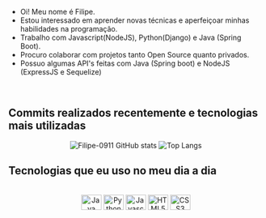 -  Oi! Meu nome é Filipe.
-  Estou interessado em aprender novas técnicas e aperfeiçoar minhas habilidades na programação.
-  Trabalho com Javascript(NodeJS), Python(Django) e Java (Spring Boot).
-  Procuro colaborar com projetos tanto Open Source quanto privados.
-  Possuo algumas API's feitas com Java (Spring boot) e NodeJS (ExpressJS e Sequelize)
<br/>

## Commits realizados recentemente e tecnologias mais utilizadas

<div align="center" style="display: inline_block">
  
![Filipe-0911 GitHub stats](https://github-readme-stats.vercel.app/api?username=Filipe-0911&show_icons=true&theme=radical)
![Top Langs](https://github-readme-stats.vercel.app/api/top-langs/?username=Filipe-0911&layout=donut&theme=radical)
</div>

## Tecnologias que eu uso no meu dia a dia

<div align="center" style="display: inline_block"><br/>
  <img align="center" alt="Java" height="30" width="40" src="https://cdn.jsdelivr.net/gh/devicons/devicon@latest/icons/java/java-original.svg" />         
  <img align="center" alt="Python" height="30" width="40" src="https://cdn.jsdelivr.net/gh/devicons/devicon/icons/python/python-original.svg" />
  <img align="center" alt="Javascript" height="30" width="40" src="https://cdn.jsdelivr.net/gh/devicons/devicon/icons/javascript/javascript-original.svg" />
   <img align="center" alt="HTML5" height="30" width="40" src="https://cdn.jsdelivr.net/gh/devicons/devicon/icons/html5/html5-original-wordmark.svg" />
  <img align="center" alt="CSS3" height="30" width="40" src="https://cdn.jsdelivr.net/gh/devicons/devicon/icons/css3/css3-original-wordmark.svg" />
</div>          
